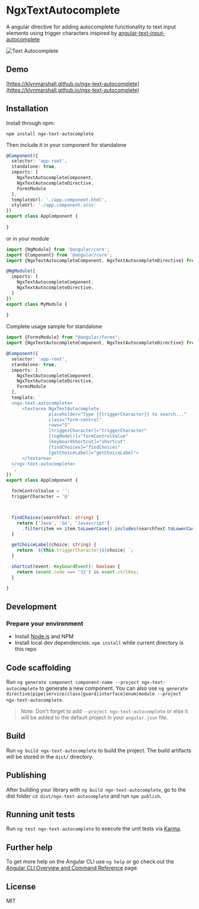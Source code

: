 # NgxTextAutocomplete

A angular directive for adding autocomplete functionality to text input elements using trigger characters inspired by [angular-text-input-autocomplete](https://github.com/mattlewis92/angular-text-input-autocomplete)

![Text Autocomplete](https://raw.githubusercontent.com/klvnmarshall/ngx-text-autocomplete/main/projects/ngx-text-autocomplete/img.png)

## Demo
[https://klvnmarshall.github.io/ngx-text-autocomplete](https://klvnmarshall.github.io/ngx-text-autocomplete)

## Installation

Install through npm:
```
npm install ngx-text-autocomplete
```

Then include it in your component for standalone
```typescript
@Component({
  selector: 'app-root',
  standalone: true,
  imports: [
    NgxTextAutocompleteComponent,
    NgxTextAutocompleteDirective,
    FormsModule
  ],
  templateUrl: './app.component.html',
  styleUrl: './app.component.scss'
})
export class AppComponent {
  
}
```

or in your module

```typescript
import {NgModule} from '@angular/core';
import {Component} from '@angular/core';
import {NgxTextAutocompleteComponent, NgxTextAutocompleteDirective} from "ngx-text-autocomplete";

@NgModule({
  imports: [
    NgxTextAutocompleteComponent,
    NgxTextAutocompleteDirective,
  ]
})
export class MyModule {
  
}
```

Complete usage sample for standalone
```typescript
import {FormsModule} from "@angular/forms";
import {NgxTextAutocompleteComponent, NgxTextAutocompleteDirective} from "ngx-text-autocomplete";

@Component({
  selector: 'app-root',
  standalone: true,
  imports: [
    NgxTextAutocompleteComponent,
    NgxTextAutocompleteDirective,
    FormsModule
  ],
  template: `
  <ngx-text-autocomplete>
      <textarea NgxTextAutocomplete
                placeholder="Type {{triggerCharacter}} to search..."
                class="form-control"
                rows="5"
                [triggerCharacter]="triggerCharacter"
                [(ngModel)]="formControlValue"
                [keyboardShortcut]="shortcut"
                [findChoices]="findChoices"
                [getChoiceLabel]="getChoiceLabel">
      </textarea>
  </ngx-text-autocomplete>
  `,
})
export class AppComponent {

  formControlValue = '';
  triggerCharacter = '@'



  findChoices(searchText: string) {
    return ['Java', 'Go', 'Javascript']
      .filter(item => item.toLowerCase().includes(searchText.toLowerCase()))
  }

  getChoiceLabel(choice: string) {
    return `${this.triggerCharacter}${choice} `;
  }

  shortcut(event: KeyboardEvent): boolean {
    return (event.code === '32') && event.ctrlKey;
  }

}
```

## Development

### Prepare your environment

- Install [Node.js](http://nodejs.org/) and NPM
- Install local dev dependencies: `npm install` while current directory is this repo




## Code scaffolding

Run `ng generate component component-name --project ngx-text-autocomplete` to generate a new component. You can also use `ng generate directive|pipe|service|class|guard|interface|enum|module --project ngx-text-autocomplete`.
> Note: Don't forget to add `--project ngx-text-autocomplete` or else it will be added to the default project in your `angular.json` file. 

## Build

Run `ng build ngx-text-autocomplete` to build the project. The build artifacts will be stored in the `dist/` directory.

## Publishing

After building your library with `ng build ngx-text-autocomplete`, go to the dist folder `cd dist/ngx-text-autocomplete` and run `npm publish`.

## Running unit tests

Run `ng test ngx-text-autocomplete` to execute the unit tests via [Karma](https://karma-runner.github.io).

## Further help

To get more help on the Angular CLI use `ng help` or go check out the [Angular CLI Overview and Command Reference](https://angular.dev/tools/cli) page.


## License

MIT
